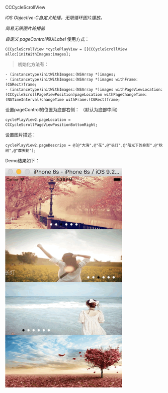 CCCycleScrollView

*iOS Objective-C自定义轮播，无限循环图片播放。*

*简易无限图片轮播器*

*自定义 pageControl和UILabel*
使用方式：

```
CCCycleScrollView *cyclePlayView = [[CCCycleScrollView alloc]initWithImages:images];
```
>初始化方法有：

```
- (instancetype)initWithImages:(NSArray *)images;
- (instancetype)initWithImages:(NSArray *)images withFrame:(CGRect)frame;
- (instancetype)initWithImages:(NSArray *)images withPageViewLocation:(CCCycleScrollPageViewPosition)pageLocation withPageChangeTime:(NSTimeInterval)changeTime withFrame:(CGRect)frame;
```
设置pageControl的位置为底部右侧：
（默认为底部中间）

```
cyclePlayView2.pageLocation = CCCycleScrollPageViewPositionBottomRight;
```
设置图片描述：

```
cyclePlayView2.pageDescrips = @[@"大海",@"花",@"长灯",@"阳光下的身影",@"秋树",@"摩天轮"];
```
Demo结果如下：

![image](https://github.com/FannCyii/CCCycleScrollView/blob/master/cccycleScrollView.gif)

